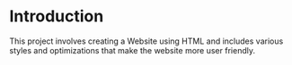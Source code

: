 # Introduction

This project involves creating a Website using HTML and includes various styles and optimizations that make the website more user friendly.
